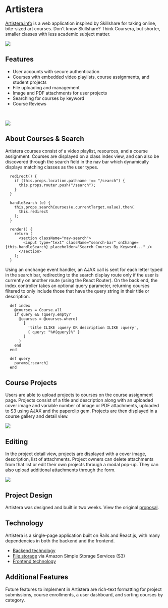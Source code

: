 # Artistera

[Artistera.info][artistera] is a web application inspired by Skillshare for taking online, bite-sized art courses. Don't know Skillshare? Think Coursera, but shorter, smaller classes with less academic subject matter.

![](https://s3.amazonaws.com/artistera-pro/screenshots/splash-1.jpg)

## Features
- User accounts with secure authentication
- Courses with embedded video playlists, course assignments, and student projects
- File uploading and management
- Image and PDF attachments for user projects
- Searching for courses by keyword
- Course Reviews
<br>

![](https://s3.amazonaws.com/artistera-pro/screenshots/splash-2.jpg)

## About Courses & Search
Artistera courses consist of a video playlist, resources, and a course assignment. Courses are displayed on a class index view, and can also be discovered through the search field in the nav bar which dynamically displays matching classes as the user types.

```
  redirect() {
    if (this.props.location.pathname !== "/search") {
      this.props.router.push("/search");
    }
  }

  handleSearch (e) {
    this.props.searchCourses(e.currentTarget.value).then(
      this.redirect
    );
  }

  render() {
    return (
      <section className="nav-search">
        <input type="text" className="search-bar" onChange={this.handleSearch} placeholder="Search Courses By Keyword..." />
      </section>
    );
  }
```

Using an onchange event handler, an AJAX call is sent for each letter typed in the search bar, redirecting to the search display route only if the user is currently on another route (using the React Router). On the back end, the index controller takes an optional query parameter, returning courses filtered to only include those that have the query string in their title or description.

```
  def index
    @courses = Course.all
    if query && !query.empty?
      @courses = @courses.where(
        [
          'title ILIKE :query OR description ILIKE :query',
          { query: "%#{query}%" }
        ]
      )
    end
  end

  def query
    params[:search]
  end
```


## Course Projects
Users are able to upload projects to courses on the course assignment page. Projects consist of a title and description along with an uploaded cover image and variable number of image or PDF attachments, uploaded to S3 using AJAX and the paperclip gem. Projects are then displayed in a course gallery and detail view.

![](https://s3.amazonaws.com/artistera-pro/screenshots/project-detail.jpg)



## Editing
In the project detail view, projects are displayed with a cover image,  description, list of attachments. Project owners can delete attachments from that list or edit their own projects through a modal pop-up. They can also upload additional attachments through the form.


![](https://s3.amazonaws.com/artistera-pro/screenshots/editing-modal.jpg)



## Project Design

Artistera was designed and built in two weeks. View the original [proposal][proposal].

## Technology

Artistera is a single-page application built on Rails and React.js, with many dependencies in both the backend and the frontend.

- [Backend technology][backend]
- [File storage][backend] via Amazon Simple Storage Services (S3)
- [Frontend technology][frontend]

## Additional Features
Future features to implement in Artistera are rich-text formatting for project submissions, course enrollments, a user dashboard, and sorting courses by category.

[artistera]: http://www.artistera.info
[proposal]: ./docs/README.md
[backend]: ./docs/backend.md
[frontend]: ./docs/frontend.md
